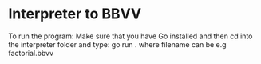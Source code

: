 # Interpreter to BBVV

To run the program:
Make sure that you have Go installed and then cd into the interpreter folder and type: go run . <filename>
where filename can be e.g factorial.bbvv
